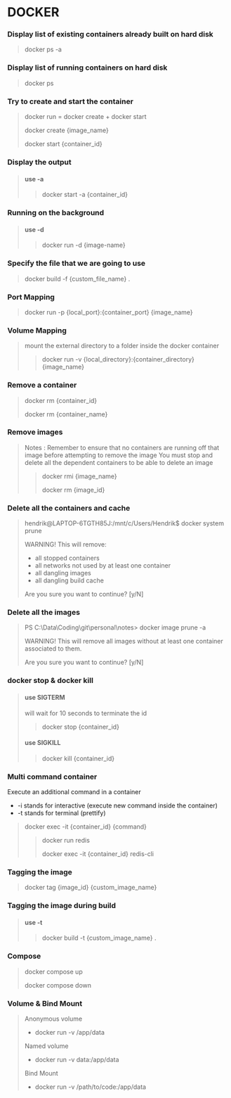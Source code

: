 # DOCKER

### Display list of existing containers already built on hard disk
> docker ps -a

### Display list of running containers on hard disk
> docker ps

### Try to create and start the container
> docker run = docker create + docker start
>
> docker create {image_name}
>
> docker start {container_id}

### Display the output
> #### use -a
> > docker start -a {container_id}

### Running on the background
> #### use -d
> > docker run -d {image-name}

### Specify the file that we are going to use
> docker build -f {custom_file_name} .

### Port Mapping
> docker run -p {local_port}:{container_port} {image_name}

### Volume Mapping
> mount the external directory to a folder inside the docker container
> > docker run -v {local_directory}:{container_directory} {image_name}

### Remove a container
> docker rm {container_id}
>
> docker rm {container_name}

### Remove images
> Notes : Remember to ensure that no containers are running off that image before attempting to remove the image
> You must stop and delete all the dependent containers to be able to delete an image
> > docker rmi {image_name}
> >
> > docker rm {image_id}

### Delete all the containers and cache
> hendrik@LAPTOP-6TGTH85J:/mnt/c/Users/Hendrik$ docker system prune
>
> WARNING! This will remove:
> - all stopped containers
> - all networks not used by at least one container
> - all dangling images
> - all dangling build cache
>
> Are you sure you want to continue? [y/N]

### Delete all the images
> PS C:\Data\Coding\git\personal\notes> docker image prune -a
> 
> WARNING! This will remove all images without at least one container associated to them.
> 
> Are you sure you want to continue? [y/N] 

### docker stop & docker kill
> #### use SIGTERM
> will wait for 10 seconds to terminate the id
> > docker stop {container_id}
>
> #### use SIGKILL
> > docker kill {container_id}

### Multi command container
Execute an additional command in a container
- -i stands for interactive (execute new command inside the container)
- -t stands for terminal (prettify)
> docker exec -it {container_id} {command}
> > docker run redis
> >
> > docker exec -it {container_id} redis-cli

### Tagging the image
> docker tag {image_id} {custom_image_name}

### Tagging the image during build
> #### use -t
> > docker build -t {custom_image_name} .

### Compose
> docker compose up
>
> docker compose down

### Volume & Bind Mount
> Anonymous volume
> 
> - docker run -v /app/data
> 
> Named volume
> 
> - docker run -v data:/app/data
> 
> Bind Mount
> 
> - docker run -v /path/to/code:/app/data